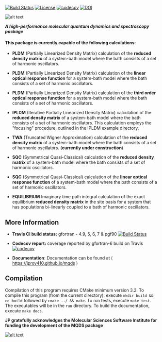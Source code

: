 [![Build Status](https://travis-ci.org/jprov410/mqds.svg?branch=master)](https://travis-ci.org/jprov410/mqds)
[![License](https://img.shields.io/badge/License-BSD%203--Clause-blue.svg)](https://opensource.org/licenses/BSD-3-Clause)
[![codecov](https://codecov.io/gh/jprov410/mqds/branch/master/graph/badge.svg)](https://codecov.io/gh/jprov410/mqds)
[![DOI](https://zenodo.org/badge/120659217.svg)](https://zenodo.org/badge/latestdoi/120659217)

![alt text](https://github.com/jprov410/mqds/blob/master/images/logo.jpg)

__*A high-performance molecular quantum dynamics and spectroscopy package*__

#### This package is currently capable of the following calculations:


* __PLDM__ (Partially Linearized Density Matrix) calculation of the __reduced density
 matrix__ of a system-bath model where the bath consists of a set of harmonic 
 oscillators.

* __PLDM__ (Partially Linearized Density Matrix) calculation of the __linear 
optical response function__ for a system-bath model where the bath consists 
of a set of harmonic oscillators.

* __PLDM__ (Partially Linearized Density Matrix) calculation of the __third order 
optical response function__ for a system-bath model where the bath consists 
of a set of harmonic oscillators.

* __IPLDM__ (Iterative Partially Linearized Density Matrix) calculation of the __reduced density
 matrix__ of a system-bath model where the bath consists of a set of harmonic 
 oscillators. This calculation employs the "focusing" procedure, outlined in the IPLDM example directory.

* __TWA__ (Truncated Wigner Approximation) calculation of the __reduced density matrix__ 
of a system-bath model where the bath consists of a set of harmonic oscillators.
(__currently under construction__)

* __SQC__ (Symmetrical Quasi-Classical) calculation of the __reduced density matrix__ 
of a system-bath model where the bath consists of a set of harmonic oscillators.

* __SQC__ (Symmetrical Quasi-Classical) calculation of the __linear optical response function__ 
of a system-bath model where the bath consists of a set of harmonic oscillators.

* __EQUILIBRIUM__ Imaginary time path integral calculation of the exact equilibrium 
__reduced density matrix__ in the site basis for a system that has populations bi-linearly
coupled to a bath of harmonic oscillators.

More Information
----

* __Travis CI build status:__ gfortran - 4.9, 5, 6, 7 & pgf90
[![Build Status](https://travis-ci.org/jprov410/mqds.svg?branch=master)](https://travis-ci.org/jprov410/mqds)
* __Codecov report:__ coverage reported by gfortran-6 build on Travis 
[![codecov](https://codecov.io/gh/jprov410/mqds/branch/master/graph/badge.svg)](https://codecov.io/gh/jprov410/mqds)

* __Documentation:__ Documentation can be found at ( https://jprov410.github.io/mqds ) 

## Compilation

Compilation of this program requires CMake minimum version 3.2. 
To compile this program (from the current directory), execute `mkdir build && cd build` 
followed by `cmake ../ && make`. To run tests, execute `make test`. The executables 
will be in the `run` directory. To build the documentation, execute `make docs`.

__JP gratefully acknowledges the Molecular Sciences Software Institute for funding the development of the MQDS package__

[![alt text](https://github.com/jprov410/mqds/blob/master/images/MolSSI-Logo-2.jpg)](http://molssi.org)
